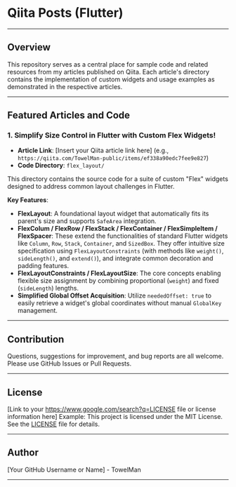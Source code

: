 # Qiita Posts (Flutter)

-----

## Overview

This repository serves as a central place for sample code and related resources from my articles published on Qiita. Each article's directory contains the implementation of custom widgets and usage examples as demonstrated in the respective articles.

-----

## Featured Articles and Code

### 1\. Simplify Size Control in Flutter with Custom Flex Widgets\!

  - **Article Link**: [Insert your Qiita article link here] (e.g., `https://qiita.com/TowelMan-public/items/ef338a90edc7fee9e827`)
  - **Code Directory**: `flex_layout/`

This directory contains the source code for a suite of custom "Flex" widgets designed to address common layout challenges in Flutter.

**Key Features**:

  - **FlexLayout**: A foundational layout widget that automatically fits its parent's size and supports `SafeArea` integration.
  - **FlexColum / FlexRow / FlexStack / FlexContainer / FlexSimpleItem / FlexSpacer**: These extend the functionalities of standard Flutter widgets like `Column`, `Row`, `Stack`, `Container`, and `SizedBox`. They offer intuitive size specification using `FlexLayoutConstraints` (with methods like `weight()`, `sideLength()`, and `extend()`), and integrate common decoration and padding features.
  - **FlexLayoutConstraints / FlexLayoutSize**: The core concepts enabling flexible size assignment by combining proportional (`weight`) and fixed (`sideLength`) lengths.
  - **Simplified Global Offset Acquisition**: Utilize `neededOffset: true` to easily retrieve a widget's global coordinates without manual `GlobalKey` management.

-----

## Contribution

Questions, suggestions for improvement, and bug reports are all welcome.
Please use GitHub Issues or Pull Requests.

-----

## License

[Link to your https://www.google.com/search?q=LICENSE file or license information here]
Example: This project is licensed under the MIT License. See the [LICENSE](https://www.google.com/search?q=LICENSE) file for details.

-----

## Author

[Your GitHub Username or Name] - TowelMan

-----
